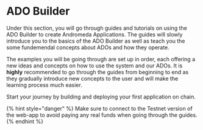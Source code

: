 # ADO Builder

Under this section, you will go through guides and tutorials on using the ADO Builder to create Andromeda Applications. The guides will slowly introduce you to the basics of the ADO Builder as well as teach you the some fundemendal concepts about ADOs and how they operate.&#x20;

The examples you will be going through are set up in order, each offering a new ideas and concepts on how to use the system and our ADOs. It is **highly** recommended to go through the guides from beginning to end as they gradually introduce new concepts to the user and will make the learning process much easier.&#x20;

Start your journey by building and deploying your first application on chain.

{% hint style="danger" %}
Make sure to connect to the Testnet version of the web-app to avoid paying any real funds when going through the guides.&#x20;
{% endhint %}
